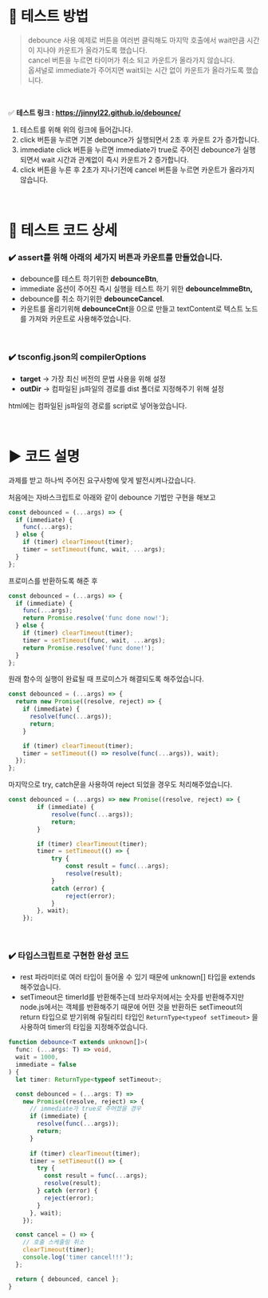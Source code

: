 # 📌 테스트 방법

> debounce 사용 예제로 버튼을 여러번 클릭해도 마지막 호출에서 wait만큼 시간이 지나야 카운트가 올라가도록 했습니다.  
cancel 버튼을 누르면 타이머가 취소 되고 카운트가 올라가지 않습니다.  
옵셔널로 immediate가 주어지면 wait되는 시간 없이 카운트가 올라가도록 했습니다.
>

<br>

✅ **테스트 링크 : https://jinnyl22.github.io/debounce/**

1. 테스트를 위해 위의 링크에 들어갑니다.
2. click 버튼을 누르면 기본 debounce가 실행되면서 2초 후 카운트 2가 증가합니다.
3. immediate click 버튼을 누르면 immediate가 true로 주어진 debounce가 실행되면서 wait 시간과 관계없이 즉시 카운트가 2 증가합니다.
4. click 버튼을 누른 후 2초가 지나기전에 cancel 버튼을 누르면 카운트가 올라가지 않습니다.

<br>

# 🔎 테스트 코드 상세

### ✔️ **assert**를 위해 아래의 세가지 버튼과 카운트를 만들었습니다.

- debounce를 테스트 하기위한 **debounceBtn**,
- immediate 옵션이 주어진 즉시 실행을 테스트 하기 위한 **debounceImmeBtn,**
- debounce를 취소 하기위한 **debounceCancel**.
- 카운트를 올리기위해 **debounceCnt**을 0으로 만들고 textContent로 텍스트 노드를 가져와 카운트로 사용해주었습니다.

<br>

### ✔️ tsconfig.json의 compilerOptions

- **target** → 가장 최신 버전의 문법 사용을 위해 설정
- **outDir** → 컴파일된 js파일의 경로를 dist 폴더로 지정해주기 위해 설정

html에는 컴파일된 js파일의 경로를 script로 넣어놓았습니다.

<br>

# ▶️ 코드 설명

과제를 받고 하나씩 주어진 요구사항에 맞게 발전시켜나갔습니다.

처음에는 자바스크립트로 아래와 같이 debounce 기법만 구현을 해보고

```javascript
const debounced = (...args) => {
  if (immediate) {
    func(...args);
  } else {
    if (timer) clearTimeout(timer);
    timer = setTimeout(func, wait, ...args);
  }
};

```

프로미스를 반환하도록 해준 후

```javascript
const debounced = (...args) => {
  if (immediate) {
    func(...args);
    return Promise.resolve('func done now!');
  } else {
    if (timer) clearTimeout(timer);
    timer = setTimeout(func, wait, ...args);
    return Promise.resolve('func done!');
  }
};

```

원래 함수의 실행이 완료될 때 프로미스가 해결되도록 해주었습니다.

```javascript
const debounced = (...args) => {
  return new Promise((resolve, reject) => {
    if (immediate) {
      resolve(func(...args));
      return;
    }

    if (timer) clearTimeout(timer);
    timer = setTimeout(() => resolve(func(...args)), wait);
  });
};

```

마지막으로 try, catch문을 사용하여 reject 되었을 경우도 처리해주었습니다.

```javascript
const debounced = (...args) => new Promise((resolve, reject) => {
        if (immediate) {
            resolve(func(...args));
            return;
        }

        if (timer) clearTimeout(timer);
        timer = setTimeout(() => {
            try {
                const result = func(...args);
                resolve(result);
            }
            catch (error) {
                reject(error);
            }
        }, wait);
    });
```

<br>

### ✔️ 타입스크립트로 구현한 완성 코드

- rest 파라미터로 여러 타입이 들어올 수 있기 때문에 unknown[] 타입을 extends 해주었습니다.
- setTimeout은 timerId를 반환해주는데 브라우저에서는 숫자를 반환해주지만 node.js에서는 객체를 반환해주기 때문에 어떤 것을 반환하든 setTimeout의 return 타입으로 받기위해 유틸리티 타입인 `ReturnType<typeof setTimeout>` 을 사용하여 timer의 타입을 지정해주었습니다.

```typescript
function debounce<T extends unknown[]>(
  func: (...args: T) => void,
  wait = 1000,
  immediate = false
) {
  let timer: ReturnType<typeof setTimeout>;

  const debounced = (...args: T) =>
    new Promise((resolve, reject) => {
      // immediate가 true로 주어졌을 경우
      if (immediate) {
        resolve(func(...args));
        return;
      }
			
      if (timer) clearTimeout(timer);
      timer = setTimeout(() => {
        try {
          const result = func(...args);
          resolve(result);
        } catch (error) {
          reject(error);
        }
      }, wait);
    });

  const cancel = () => {
    // 호출 스케줄링 취소
    clearTimeout(timer);
    console.log('timer cancel!!!');
  };

  return { debounced, cancel };
}
```

